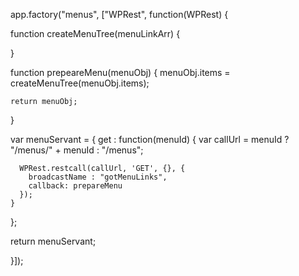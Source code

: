 app.factory("menus", ["WPRest", function(WPRest) {
  
  function createMenuTree(menuLinkArr) {

  }

  function prepeareMenu(menuObj) {
    menuObj.items = createMenuTree(menuObj.items);

    return menuObj;
  }

  var menuServant = {
    get : function(menuId) {
      var callUrl = menuId ? "/menus/" + menuId : "/menus";

      WPRest.restcall(callUrl, 'GET', {}, {
        broadcastName : "gotMenuLinks",
        callback: prepareMenu
      });
    }
  };

  return menuServant;

}]);